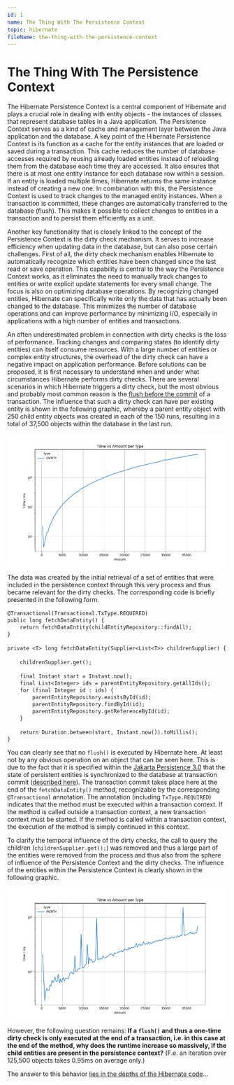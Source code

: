 ```yaml
---
id: 1
name: The Thing With The Persistence Context
topic: hibernate
fileName: the-thing-with-the-persistence-context
---
```


# The Thing With The Persistence Context

The Hibernate Persistence Context is a central component of Hibernate and plays a crucial role in dealing
with
entity objects - the instances of classes that represent database tables in a Java application. The
Persistence Context serves as a kind of cache and management layer between the Java application and the
database. A key point of the Hibernate Persistence Context is its function as a cache for the entity
instances that are loaded or saved during a transaction. This cache reduces the number of database accesses
required by reusing already loaded entities instead of reloading them from the database each time they are
accessed. It also ensures that there is at most one entity instance for each database row within a session.
If an entity is loaded multiple times, Hibernate returns the same instance instead of creating a new one. In
combination with this, the Persistence Context is used to track changes to the managed entity instances.
When a transaction is committed, these changes are automatically transferred to the database (flush). This
makes it possible to collect changes to entities in a transaction and to persist them efficiently as a
unit.

Another key functionality that is closely linked to the concept of the Persistence Context is the dirty check
mechanism. It serves to increase efficiency when updating data in the database, but can also pose certain
challenges. First of all, the dirty check mechanism enables Hibernate to automatically recognize which
entities have been changed since the last read or save operation. This capability is central to the way the
Persistence Context works, as it eliminates the need to manually track changes to entities or write explicit
update statements for every small change. The focus is also on optimizing database operations. By
recognizing changed entities, Hibernate can specifically write only the data that has actually been changed
to the database. This minimizes the number of database operations and can improve performance by minimizing
I/O, especially in applications with a high number of entities and transactions.

An often underestimated problem in connection with dirty checks is the loss of performance. Tracking changes
and comparing states (to identify dirty entities) can itself consume resources. With a large number of
entities or complex entity structures, the overhead of the dirty check can have a negative impact on
application performance. Before solutions can be proposed, it is first necessary to understand when and
under what circumstances Hibernate performs dirty checks. There are several scenarios in which Hibernate
triggers a dirty check, but the most obvious and probably most common reason is
the [flush before the commit](https://vladmihalcea.com/the-anatomy-of-hibernate-dirty-checking/)
of a transaction. The influence that such a dirty check can have per existing entity is shown in the following graphic,
whereby a parent entity object with 250 child entity objects was created in each of the 150 runs, resulting in a total
of 37,500 objects within the database in the last run.

<p class="post-image-container">
    <img class="post-image" src="/src/assets/pc_entity_dirty_check.png" alt="Dirty checks of entities">
</p>

The data was created by the initial retrieval of a set of entities that were included in the persistence context through
this very process and thus became relevant for the dirty checks. The corresponding code is briefly presented in the
following form.

```
@Transactional(Transactional.TxType.REQUIRED)
public long fetchDataEntity() {
    return fetchDataEntity(childEntityRepository::findAll);
}

private <T> long fetchDataEntity(Supplier<List<T>> childrenSupplier) {

    childrenSupplier.get();

    final Instant start = Instant.now();
    final List<Integer> ids = parentEntityRepository.getAllIds();
    for (final Integer id : ids) {
        parentEntityRepository.existsById(id);
        parentEntityRepository.findById(id);
        parentEntityRepository.getReferenceById(id);
    }

    return Duration.between(start, Instant.now()).toMillis();
}
```

You can clearly see that no `flush()` is executed by Hibernate here. At least not by any obvious
operation on an object that can be seen here. This is due to the fact that it is specified within
the [Jakarta Persistence 3.0](https://jakarta.ee/specifications/persistence/3.0/jakarta-persistence-spec-3.0) that the
state of persistent entities is synchronized to the database at transaction
commit ([described here](https://jakarta.ee/specifications/persistence/3.0/jakarta-persistence-spec-3.0#a11797)). The
transaction commit takes place here at the end of the ```fetchDataEntity()``` method, recognizable by the
corresponding ```@Transactional``` annotation. The annotation (including ```TxType.REQUIRED```) indicates that the
method must be executed within a transaction context. If the method is called outside a transaction context, a new
transaction context must be started. If the method is called within a transaction context, the execution of the method
is simply continued in this context.

To clarify the temporal influence of the dirty checks, the call to query the children (`childrenSupplier.get();`)
was removed and thus a large part of the entities were removed from the process and thus also from the sphere of
influence of the Persistence Context and the dirty checks. The influence of the entities within the Persistence
Context is clearly shown in the following graphic.

<p class="post-image-container">
    <img class="post-image" src="/src/assets/pc_entity_dirty_check_clean.png" alt="Dirty checks of entities">
</p>

However, the following question remains: **If a ```flush()``` and thus a one-time dirty check is only executed at the
end of a transaction, i.e. in this case at the end of the method, why does the runtime increase so massively, if the
child entities are present in the persistence context?**
(F.e. an iteration over 125,500 objects takes 0.95ms on average only.)

The answer to this behavior [lies in the depths of the Hibernate code](/marvinpedia/wiki/hibernate/the-depths-of-the-hibernate-code)...
